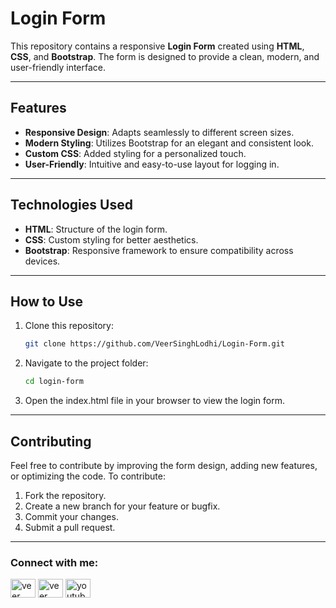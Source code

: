 # Login Form

This repository contains a responsive **Login Form** created using **HTML**, **CSS**, and **Bootstrap**. The form is designed to provide a clean, modern, and user-friendly interface.

---

## Features

- **Responsive Design**: Adapts seamlessly to different screen sizes.
- **Modern Styling**: Utilizes Bootstrap for an elegant and consistent look.
- **Custom CSS**: Added styling for a personalized touch.
- **User-Friendly**: Intuitive and easy-to-use layout for logging in.

---

## Technologies Used

- **HTML**: Structure of the login form.
- **CSS**: Custom styling for better aesthetics.
- **Bootstrap**: Responsive framework to ensure compatibility across devices.

---



## How to Use

1. Clone this repository:
   ```bash
   git clone https://github.com/VeerSinghLodhi/Login-Form.git

 2. Navigate to the project folder:
    ```bash
    cd login-form

3. Open the index.html file in your browser to view the login form.

---
## Contributing
Feel free to contribute by improving the form design, adding new features, or optimizing the code. To contribute:

1. Fork the repository.
2. Create a new branch for your feature or bugfix.
3. Commit your changes.
4. Submit a pull request.

---

<h3 align="left">Connect with me:</h3>
<p align="left">
<a href="https://x.com/veerSin22816021?t=o3hZnstGiN8U_nOjQWEqhw&s=09" target="blank"><img align="center" src="https://raw.githubusercontent.com/rahuldkjain/github-profile-readme-generator/master/src/images/icons/Social/twitter.svg" alt="veer singh lodhi" height="30" width="40" /></a>
<a href="https://www.linkedin.com/in/veer-singh-lodhi-6786aa325?utm_source=share&utm_campaign=share_via&utm_content=profile&utm_medium=android_app" target="blank"><img align="center" src="https://raw.githubusercontent.com/rahuldkjain/github-profile-readme-generator/master/src/images/icons/Social/linked-in-alt.svg" alt="veer singh lodhi" height="30" width="40" /></a>
  <a href="https://youtube.com//channel//UCFy1I_EXFiaI7gtsVV8ehog" target="blank"><img align="center" src="https://raw.githubusercontent.com/rahuldkjain/github-profile-readme-generator/master/src/images/icons/Social/youtube.svg" alt="youtube.com/channel/UCFy1I_EXFiaI7gtsVV8ehog" height="30" width="40" /></a>
</p>

##

